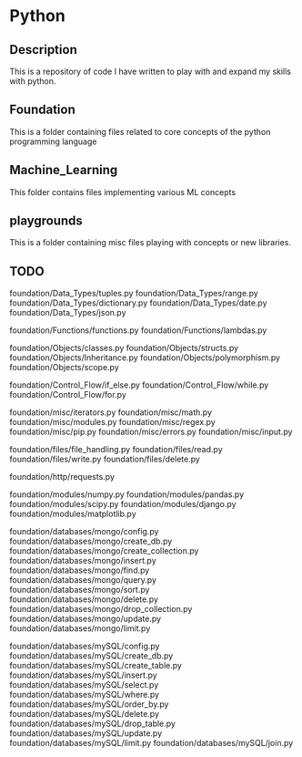 # Python

## Description

This is a repository of code I have written to play with and expand my skills with python.


## Foundation

This is a folder containing files related to core concepts of the python programming language

## Machine_Learning

This folder contains files implementing various ML concepts

## playgrounds

This is a folder containing misc files playing with concepts or new libraries.

## TODO

foundation/Data_Types/tuples.py
foundation/Data_Types/range.py
foundation/Data_Types/dictionary.py
foundation/Data_Types/date.py
foundation/Data_Types/json.py

foundation/Functions/functions.py
foundation/Functions/lambdas.py

foundation/Objects/classes.py
foundation/Objects/structs.py
foundation/Objects/Inheritance.py
foundation/Objects/polymorphism.py
foundation/Objects/scope.py

foundation/Control_Flow/if_else.py
foundation/Control_Flow/while.py
foundation/Control_Flow/for.py

foundation/misc/iterators.py
foundation/misc/math.py
foundation/misc/modules.py
foundation/misc/regex.py
foundation/misc/pip.py
foundation/misc/errors.py
foundation/misc/input.py

foundation/files/file_handling.py
foundation/files/read.py
foundation/files/write.py
foundation/files/delete.py

foundation/http/requests.py

foundation/modules/numpy.py
foundation/modules/pandas.py
foundation/modules/scipy.py
foundation/modules/django.py
foundation/modules/matplotlib.py

foundation/databases/mongo/config.py
foundation/databases/mongo/create_db.py
foundation/databases/mongo/create_collection.py
foundation/databases/mongo/insert.py
foundation/databases/mongo/find.py
foundation/databases/mongo/query.py
foundation/databases/mongo/sort.py
foundation/databases/mongo/delete.py
foundation/databases/mongo/drop_collection.py
foundation/databases/mongo/update.py
foundation/databases/mongo/limit.py

foundation/databases/mySQL/config.py
foundation/databases/mySQL/create_db.py
foundation/databases/mySQL/create_table.py
foundation/databases/mySQL/insert.py
foundation/databases/mySQL/select.py
foundation/databases/mySQL/where.py
foundation/databases/mySQL/order_by.py
foundation/databases/mySQL/delete.py
foundation/databases/mySQL/drop_table.py
foundation/databases/mySQL/update.py
foundation/databases/mySQL/limit.py
foundation/databases/mySQL/join.py